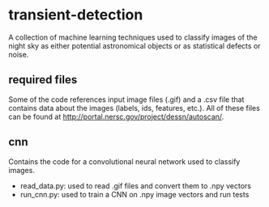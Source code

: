 # transient-detection
A collection of machine learning techniques used to classify images of the night sky as either potential astronomical objects or as statistical defects or noise.

## required files
Some of the code references input image files (.gif) and a .csv file that
contains data about the images (labels, ids, features, etc.). All of these
files can be found at http://portal.nersc.gov/project/dessn/autoscan/.

## cnn
Contains the code for a convolutional neural network used to classify images.
- read_data.py: used to read .gif files and convert them to .npy vectors
- run_cnn.py: used to train a CNN on .npy image vectors and run tests

